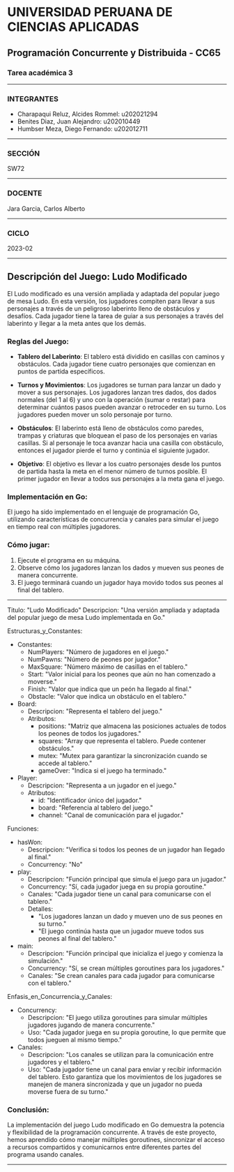 # UNIVERSIDAD PERUANA DE CIENCIAS APLICADAS

## Programación Concurrente y Distribuida - CC65
### Tarea académica 3

---

### INTEGRANTES

- Charapaqui Reluz, Alcides Rommel: u202021294
- Benites Diaz, Juan Alejandro: u202010449
- Humbser Meza, Diego Fernando: u202012711

---

### SECCIÓN
SW72

---

### DOCENTE
Jara Garcia, Carlos Alberto

---

### CICLO
2023-02

---

## Descripción del Juego: Ludo Modificado

El Ludo modificado es una versión ampliada y adaptada del popular juego de mesa Ludo. En esta versión, los jugadores compiten para llevar a sus personajes a través de un peligroso laberinto lleno de obstáculos y desafíos. Cada jugador tiene la tarea de guiar a sus personajes a través del laberinto y llegar a la meta antes que los demás.

### Reglas del Juego:

- **Tablero del Laberinto**: El tablero está dividido en casillas con caminos y obstáculos. Cada jugador tiene cuatro personajes que comienzan en puntos de partida específicos.
  
- **Turnos y Movimientos**: Los jugadores se turnan para lanzar un dado y mover a sus personajes. Los jugadores lanzan tres dados, dos dados normales (del 1 al 6) y uno con la operación (sumar o restar) para determinar cuántos pasos pueden avanzar o retroceder en su turno. Los jugadores pueden mover un solo personaje por turno.

- **Obstáculos**: El laberinto está lleno de obstáculos como paredes, trampas y criaturas que bloquean el paso de los personajes en varias casillas. Si al personaje le toca avanzar hacia una casilla con obstáculo, entonces el jugador pierde el turno y continúa el siguiente jugador.

- **Objetivo**: El objetivo es llevar a los cuatro personajes desde los puntos de partida hasta la meta en el menor número de turnos posible. El primer jugador en llevar a todos sus personajes a la meta gana el juego.

### Implementación en Go:

El juego ha sido implementado en el lenguaje de programación Go, utilizando características de concurrencia y canales para simular el juego en tiempo real con múltiples jugadores.

### Cómo jugar:

1. Ejecute el programa en su máquina.
2. Observe cómo los jugadores lanzan los dados y mueven sus peones de manera concurrente.
3. El juego terminará cuando un jugador haya movido todos sus peones al final del tablero.

---

Titulo: "Ludo Modificado"
Descripcion: "Una versión ampliada y adaptada del popular juego de mesa Ludo implementada en Go."

Estructuras_y_Constantes:
  - Constantes:
    - NumPlayers: "Número de jugadores en el juego."
    - NumPawns: "Número de peones por jugador."
    - MaxSquare: "Número máximo de casillas en el tablero."
    - Start: "Valor inicial para los peones que aún no han comenzado a moverse."
    - Finish: "Valor que indica que un peón ha llegado al final."
    - Obstacle: "Valor que indica un obstáculo en el tablero."
  - Board:
    - Descripcion: "Representa el tablero del juego."
    - Atributos:
      - positions: "Matriz que almacena las posiciones actuales de todos los peones de todos los jugadores."
      - squares: "Array que representa el tablero. Puede contener obstáculos."
      - mutex: "Mutex para garantizar la sincronización cuando se accede al tablero."
      - gameOver: "Indica si el juego ha terminado."
  - Player:
    - Descripcion: "Representa a un jugador en el juego."
    - Atributos:
      - id: "Identificador único del jugador."
      - board: "Referencia al tablero del juego."
      - channel: "Canal de comunicación para el jugador."

Funciones:
  - hasWon:
    - Descripcion: "Verifica si todos los peones de un jugador han llegado al final."
    - Concurrency: "No"
  - play:
    - Descripcion: "Función principal que simula el juego para un jugador."
    - Concurrency: "Sí, cada jugador juega en su propia goroutine."
    - Canales: "Cada jugador tiene un canal para comunicarse con el tablero."
    - Detalles:
      - "Los jugadores lanzan un dado y mueven uno de sus peones en su turno."
      - "El juego continúa hasta que un jugador mueve todos sus peones al final del tablero."
  - main:
    - Descripcion: "Función principal que inicializa el juego y comienza la simulación."
    - Concurrency: "Sí, se crean múltiples goroutines para los jugadores."
    - Canales: "Se crean canales para cada jugador para comunicarse con el tablero."

Enfasis_en_Concurrencia_y_Canales:
  - Concurrency:
    - Descripcion: "El juego utiliza goroutines para simular múltiples jugadores jugando de manera concurrente."
    - Uso: "Cada jugador juega en su propia goroutine, lo que permite que todos jueguen al mismo tiempo."
  - Canales:
    - Descripcion: "Los canales se utilizan para la comunicación entre jugadores y el tablero."
    - Uso: "Cada jugador tiene un canal para enviar y recibir información del tablero. Esto garantiza que los movimientos de los jugadores se manejen de manera sincronizada y que un jugador no pueda moverse fuera de su turno."

### Conclusión:

La implementación del juego Ludo modificado en Go demuestra la potencia y flexibilidad de la programación concurrente. A través de este proyecto, hemos aprendido cómo manejar múltiples goroutines, sincronizar el acceso a recursos compartidos y comunicarnos entre diferentes partes del programa usando canales.

---

